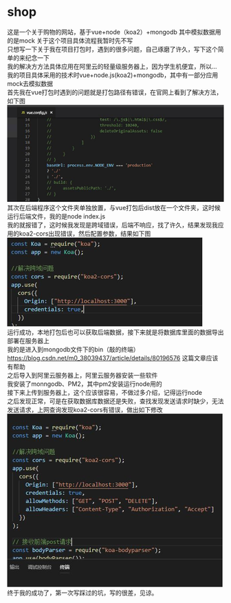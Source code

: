 # shop
这是一个关于购物的网站，基于vue+node（koa2）+mongodb 其中模拟数据用的是mock
关于这个项目具体流程我暂时先不写  
只想写一下关于我在项目打包时，遇到的很多问题，自己琢磨了许久，写下这个简单的来纪念一下  
我的解决方方法具体应用在阿里云的轻量级服务器上，因为学生机便宜，所以...  
我的项目具体采用的技术时vue+node.js(koa2)+mongodb，其中有一部分应用mock去模拟数据  
首先我在vue打包时遇到的问题就是打包路径有错误，在官网上看到了解决方法，如下图  
![Alt text](https://github.com/haolushan5253/shop/blob/master/img/1.JPG)
其次在后端程序这个文件夹单独放置，与vue打包后dist放在一个文件夹，这时候运行后端文件，我的是node index.js  
我的就报错了，这时候我发现是跨域错误，后端不响应，找了许久，结果发现我应用的koa2-cors出现错误，然后配置参数，结果如下图  
![Alt text](https://github.com/haolushan5253/shop/blob/master/img/2.JPG)  
运行成功，本地打包后也可以获取后端数据，接下来就是将数据库里面的数据导出部署在服务器上   
我的是进入到mongodb文件下的bin（敲的终端）  
https://blog.csdn.net/m0_38039437/article/details/80196576
这篇文章应该有帮助  
之后导入到阿里云服务器上，阿里云服务器安装一些软件  
我安装了monngodb、PM2，其中pm2安装运行node用的  
接下来上传到服务器上，这个应该很容易，不做过多介绍，记得运行node  
之后发现正常，可是在获取数据库数据还是失败，查找发现发送请求时缺少，无法发送请求，上网查询发现koa2-cors有错误，做出如下修改  
![Alt text](https://github.com/haolushan5253/shop/blob/master/img/3.JPG)  
终于我的成功了，第一次写踩过的坑，写的很差，见谅。

